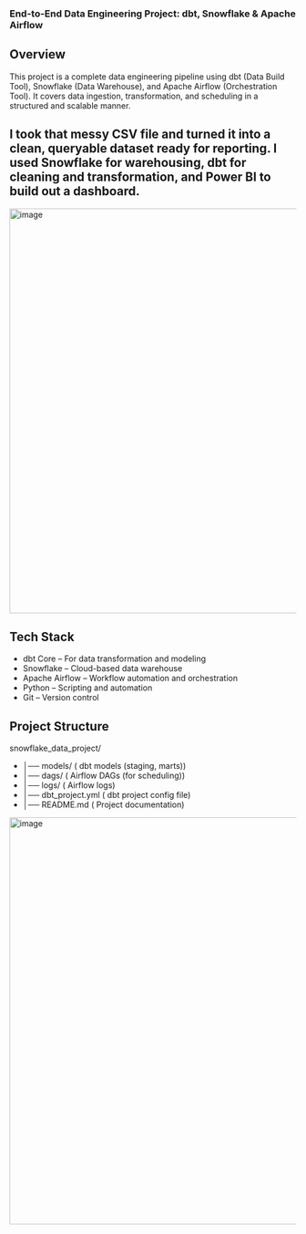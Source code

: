 ### End-to-End Data Engineering Project: dbt, Snowflake & Apache Airflow

## Overview
This project is a complete data engineering pipeline using dbt (Data Build Tool), Snowflake (Data Warehouse), and Apache Airflow (Orchestration Tool). It covers data ingestion, transformation, and scheduling in a structured and scalable manner.

 ## I took that messy CSV file and turned it into a clean, queryable dataset ready for reporting. I used Snowflake for warehousing, dbt for cleaning and transformation, and Power BI to build out a dashboard.
 
<img width="1316" height="710" alt="image" src="https://github.com/user-attachments/assets/988fa565-f82b-4ae8-808f-3ba503a62d03" />

## Tech Stack
- dbt Core – For data transformation and modeling
- Snowflake – Cloud-based data warehouse
- Apache Airflow – Workflow automation and orchestration
- Python – Scripting and automation
- Git – Version control
   
## Project Structure
 snowflake_data_project/
- │──  models/                                (  dbt models (staging, marts))
- │──  dags/                                  (   Airflow DAGs (for scheduling))
- │──  logs/                                  (   Airflow logs)
- │──  dbt_project.yml                        ( dbt project config file)
- │──  README.md                              ( Project documentation)

<img width="1774" height="714" alt="image" src="https://github.com/user-attachments/assets/31266801-b27c-4e00-b77f-736e20d80abc" />
